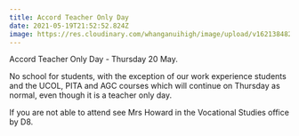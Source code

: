 ```yaml
---
title: Accord Teacher Only Day
date: 2021-05-19T21:52:52.824Z
image: https://res.cloudinary.com/whanganuihigh/image/upload/v1621384827/Events/Teacher_Only_Day._Accord.jpg
---
```

Accord Teacher Only Day - Thursday 20 May.  

No school for students, with the exception of our work experience students and the UCOL, PITA and AGC courses which will continue on Thursday as normal, even though it is a teacher only day.

If you are not able to attend see Mrs Howard in the Vocational Studies office by D8.

